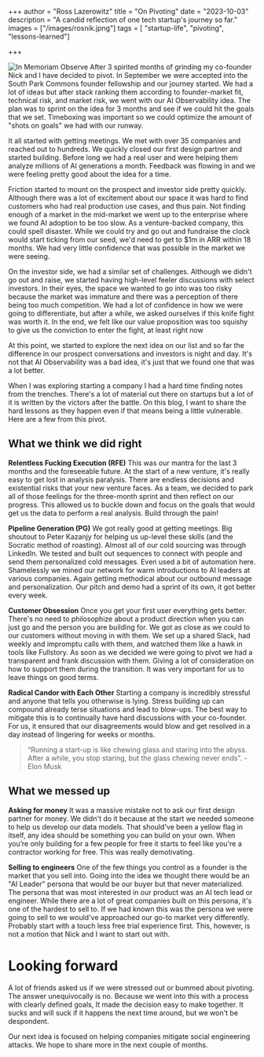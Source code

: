+++
author = "Ross Lazerowitz"
title = "On Pivoting"
date = "2023-10-03"
description = "A candid reflection of one tech startup's journey so far."
images = ["/images/rosnik.jpng"]
tags = [
    "startup-life",
    "pivoting",
    "lessons-learned"]

+++

![In Memoriam Observe](/images/rosnik.png)
After 3 spirited months of grinding my co-founder Nick and I have decided to pivot. In September we were accepted into the South Park Commons founder fellowship and our journey started. We had a lot of ideas but after stack ranking them according to founder-market fit, technical risk, and market risk, we went with our AI Observability idea. The plan was to sprint on the idea for 3 months and see if we could hit the goals that we set. Timeboxing was important so we could optimize the amount of "shots on goals" we had with our runway.

It all started with getting meetings. We met with over 35 companies and reached out to hundreds. We quickly closed our first design partner and started building. Before long we had a real user and were helping them analyze millions of AI generations a month. Feedback was flowing in and we were feeling pretty good about the idea for a time. 

Friction started to mount on the prospect and investor side pretty quickly. Although there was a lot of excitement about our space it was hard to find customers who had real production use cases, and thus pain. Not finding enough of a market in the mid-market we went up to the enterprise where we found AI adoption to be too slow. As a venture-backed company, this could spell disaster. While we could try and go out and fundraise the clock would start ticking from our seed, we'd need to get to $1m in ARR within 18 months. We had very little confidence that was possible in the market we were seeing.

On the investor side, we had a similar set of challenges. Although we didn't go out and raise, we started having high-level feeler discussions with select investors. In their eyes, the space we wanted to go into was too risky because the market was immature and there was a perception of there being too much competition. We had a lot of confidence in how we were going to differentiate, but after a while, we asked ourselves if this knife fight was worth it. In the end, we felt like our value proposition was too squishy to give us the conviction to enter the fight, at least right now

At this point, we started to explore the next idea on our list and so far the difference in our prospect conversations and investors is night and day. It's not that AI Observability was a bad idea, it's just that we found one that was a lot better. 

When I was exploring starting a company I had a hard time finding notes from the trenches. There's a lot of material out there on startups but a lot of it is written by the victors after the battle. On this blog, I want to share the hard lessons as they happen even if that means being a little vulnerable. Here are a few from this pivot.


## What we think we did right

**Relentless Fucking Execution (RFE)**
This was our mantra for the last 3 months and the foreseeable future. At the start of a new venture, it's really easy to get lost in analysis paralysis. There are endless decisions and existential risks that your new venture faces. As a team, we decided to park all of those feelings for the three-month sprint and then reflect on our progress. This allowed us to buckle down and focus on the goals that would get us the data to perform a real analysis. Build through the pain!

**Pipeline Generation (PG)** 
We got really good at getting meetings. Big shoutout to Peter Kazanjy for helping us up-level these skills (and the Socratic method of roasting). Almost all of our cold sourcing was through LinkedIn. We tested and built out sequences to connect with people and send them personalized cold messages. Even used a bit of automation here. Shamelessly we mined our network for warm introductions to AI leaders at various companies. Again getting methodical about our outbound message and personalization. Our pitch and demo had a sprint of its own, it got better every week.

**Customer Obsession**
Once you get your first user everything gets better. There's no need to philosophize about a product direction when you can just go and the person you are building for. We got as close as we could to our customers without moving in with them. We set up a shared Slack, had weekly and impromptu calls with them, and watched them like a hawk in tools like Fullstory. As soon as we decided we were going to pivot we had a transparent and frank discussion with them. Giving a lot of consideration on how to support them during the transition. It was very important for us to leave things on good terms.

**Radical Candor with Each Other**
Starting a company is incredibly stressful and anyone that tells you otherwise is lying. Stress building up can compound already terse situations and lead to blow-ups. The best way to mitigate this is to continually have hard discussions with your co-founder. For us, it ensured that our disagreements would blow and get resolved in a day instead of lingering for weeks or months.


>“Running a start-up is like chewing glass and staring into the abyss. After a while, you stop staring, but the glass chewing never ends”. -Elon Musk

## What we messed up
**Asking for money**
It was a massive mistake not to ask our first design partner for money. We didn't do it because at the start we needed someone to help us develop our data models. That should've been a yellow flag in itself, any idea should be something you can build on your own. When you’re only building for a few people for free it starts to feel like you're a contractor working for free. This was really demotivating. 

**Selling to engineers**
One of the few things you control as a founder is the market that you sell into. Going into the idea we thought there would be an "AI Leader" persona that would be our buyer but that never materialized. The persona that was most interested in our product was an AI tech lead or engineer. While there are a lot of great companies built on this persona, it's one of the hardest to sell to. If we had known this was the persona we were going to sell to we would've approached our go-to market very differently. Probably start with a touch less free trial experience first. This, however, is not a motion that Nick and I want to start out with.

# Looking forward
A lot of friends asked us if we were stressed out or bummed about pivoting. The answer unequivocally is no. Because we went into this with a process with clearly defined goals, It made the decision easy to make together. It sucks and will suck if it happens the next time around, but we won't be despondent.

Our next idea is focused on helping companies mitigate social engineering attacks. We hope to share more in the next couple of months. 